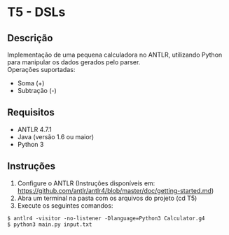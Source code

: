 # T5 - DSLs  

## Descrição  
Implementação de uma pequena calculadora no ANTLR, utilizando Python para manipular os dados gerados pelo parser.  
Operações suportadas:
* Soma (+)
* Subtração (-)

## Requisitos  
* ANTLR 4.7.1  
* Java (versão 1.6 ou maior)  
* Python 3

## Instruções  
1. Configure o ANTLR (Instruções disponíveis em: https://github.com/antlr/antlr4/blob/master/doc/getting-started.md)  
1. Abra um terminal na pasta com os arquivos do projeto (cd T5)  
1. Execute os seguintes comandos:   
```
$ antlr4 -visitor -no-listener -Dlanguage=Python3 Calculator.g4
$ python3 main.py input.txt
```
